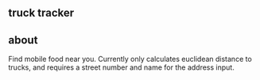 ## truck tracker ##

## about ##

Find mobile food near you. Currently only calculates euclidean distance to trucks, and requires a street number and name for the address input. 
